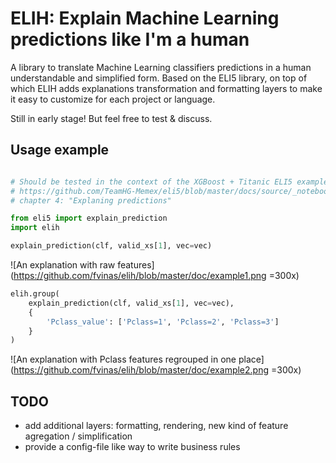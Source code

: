 
# ELIH: Explain Machine Learning predictions like I'm a human

A library to translate Machine Learning classifiers predictions in a human understandable and simplified form.
Based on the ELI5 library, on top of which ELIH adds explanations transformation and formatting layers to make it easy to customize for each project or language.

Still in early stage! But feel free to test & discuss.

## Usage example

```python

# Should be tested in the context of the XGBoost + Titanic ELI5 example
# https://github.com/TeamHG-Memex/eli5/blob/master/docs/source/_notebooks/xgboost-titanic.rst
# chapter 4: "Explaning predictions"

from eli5 import explain_prediction
import elih

explain_prediction(clf, valid_xs[1], vec=vec)
```

![An explanation with raw features](https://github.com/fvinas/elih/blob/master/doc/example1.png =300x)

```python
elih.group(
    explain_prediction(clf, valid_xs[1], vec=vec),
    {
        'Pclass_value': ['Pclass=1', 'Pclass=2', 'Pclass=3']
    }
)
```

![An explanation with Pclass features regrouped in one place](https://github.com/fvinas/elih/blob/master/doc/example2.png =300x)

## TODO

- add additional layers: formatting, rendering, new kind of feature agregation / simplification
- provide a config-file like way to write business rules


